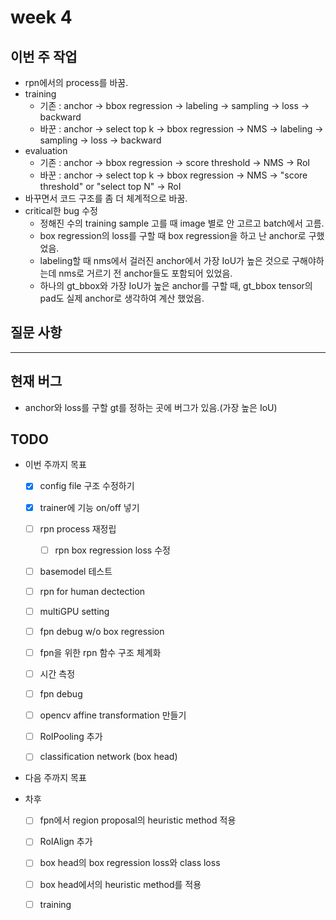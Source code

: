# week 4

## 이번 주 작업

- rpn에서의 process를 바꿈.
- training
    - 기존 : anchor → bbox regression → labeling → sampling → loss → backward
    - 바꾼 : anchor → select top k → bbox regression → NMS → labeling → sampling → loss → backward
- evaluation
    - 기존 : anchor → bbox regression → score threshold → NMS → RoI
    - 바꾼 : anchor → select top k → bbox regression → NMS → "score threshold" or "select top N" → RoI
- 바꾸면서 코드 구조를 좀 더 체계적으로 바꿈.
- critical한 bug 수정
    - 정해진 수의 training sample 고를 때 image 별로 안 고르고 batch에서 고름.
    - box regression의 loss를 구할 때 box regression을 하고 난 anchor로 구했었음.
    - labeling할 때 nms에서 걸러진 anchor에서 가장 IoU가 높은 것으로 구해야하는데 nms로 거르기 전 anchor들도 포함되어 있었음.
    - 하나의 gt_bbox와 가장 IoU가 높은 anchor를 구할 때, gt_bbox tensor의 pad도 실제 anchor로 생각하여 계산 했었음.

## 질문 사항

---

## 현재 버그
- anchor와 loss를 구할 gt를 정하는 곳에 버그가 있음.(가장 높은 IoU)

## TODO

- 이번 주까지 목표
    - [x] config file 구조 수정하기
    - [x] trainer에 기능 on/off 넣기

    - [ ] rpn process 재정립
        - [ ] rpn box regression loss 수정
    - [ ] basemodel 테스트
    - [ ] rpn for human dectection
    - [ ] multiGPU setting

    - [ ] fpn debug w/o box regression
    - [ ] fpn을 위한 rpn 함수 구조 체계화
    - [ ] 시간 측정
    - [ ] fpn debug

    - [ ] opencv affine transformation 만들기

    - [ ] RoIPooling 추가
    - [ ] classification network (box head)

- 다음 주까지 목표

- 차후
    - [ ] fpn에서 region proposal의 heuristic method 적용
    - [ ] RoIAlign 추가
    - [ ] box head의 box regression loss와 class loss
    - [ ] box head에서의 heuristic method를 적용
    - [ ] training 




